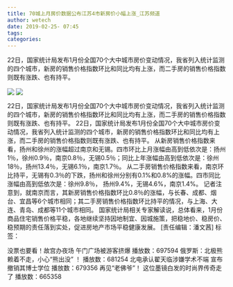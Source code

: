 ```yaml
---
title: 70城上月房价数据公布江苏4市新房价小幅上涨_江苏频道
author: wetech
date: 2019-02-25- 07:45
tags: 
categories: 
---
```

22日，国家统计局发布1月份全国70个大中城市房价变动情况，我省列入统计监测的四个城市，新房的销售价格指数环比和同比均有上涨，而二手房的销售价格指数则既有涨跌、也有持平。
<!-- more -->
                
<img align="center" border="0" src="http://p1.ifengimg.com/a/2019_09/c939dd7d03d6b6c_size38_w550_h330.jpg" />
                
<img align="center" border="0" src="http://p2.ifengimg.com/a/2016/0810/204c433878d5cf9size1_w16_h16.png" />
                
            
22日，国家统计局发布1月份全国70个大中城市房价变动情况，我省列入统计监测的四个城市，新房的销售价格指数环比和同比均有上涨，而二手房的销售价格指数则既有涨跌、也有持平。
22日，国家统计局发布1月份全国70个大中城市房价变动情况，我省列入统计监测的四个城市，新房的销售价格指数环比和同比均有上涨，而二手房的销售价格指数则既有涨跌、也有持平。
从新房销售价格指数来看，扬州和徐州的涨幅超过南京和无锡。四市环比上月涨幅由高到低依次是：扬州1％，徐州0.9％，南京0.8％，无锡0.5％；同比上年涨幅由高到低依次是：徐州18％，扬州13.4％，无锡6.1％，南京1.7％。
从二手房销售价格指数来看，南京环比持平，无锡有0.3％的下跌，扬州和徐州分别有0.1%和0.8%的涨幅。四市同比涨幅由高到低依次是：徐州9.8％， 扬州9.4%，无锡4.6%，南京1.4%。
记者注意到，就南京而言，其新房销售价格指数环比0.8％的涨幅，与长春、成都、烟台、宜昌等6个城市相同；其二手房销售价格指数环比持平的情况，与上海、大连、青岛、成都等11个城市相同。
国家统计局相关专家解读说，总体看来，1月份商品住宅销售价格平稳，各地继续坚持因地制宜、因城施策，把稳地价、稳房价、稳预期的责任落到实处，促进房地产市场平稳健康发展。
[责任编辑：潘文茜]
标签：
 
 
 
             
没票也要看！故宫办夜场 午门广场被游客挤爆
播放数：697594
俄罗斯：北极熊赖着不走，小心“熊出没” ！
播放数：681254
北电承认翟天临涉嫌学术不端 宣布撤销其博士学位
播放数：679356
再见“老佛爷”！ 这位墨镜白发的时尚界传奇走了
播放数：665358
